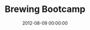 ---
layout: post
date:   2012-08-09 00:00:00
title: Brewing Bootcamp
categories: fun
picture: /assets/fun/brewingbootcamp.jpg
summary: August 9, 2012</br>Anheuser-Busch new employee brewing bootcamp & taste training
---